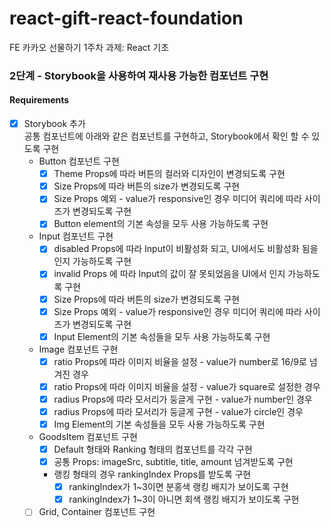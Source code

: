 # react-gift-react-foundation
FE 카카오 선물하기 1주차 과제: React 기초

### 2단계 - Storybook을 사용하여 재사용 가능한 컴포넌트 구현

#### Requirements
- [x] Storybook 추가<br>
공통 컴포넌트에 아래와 같은 컴포넌트를 구현하고, Storybook에서 확인 할 수 있도록 구현
  - Button 컴포넌트 구현
    - [x] Theme Props에 따라 버튼의 컬러와 디자인이 변경되도록 구현
    - [x] Size Props에 따라 버튼의 size가 변경되도록 구현
    - [x] Size Props 예외 - value가 responsive인 경우 미디어 쿼리에 따라 사이즈가 변경되도록 구현
    - [x] Button element의 기본 속성을 모두 사용 가능하도록 구현

  - Input 컴포넌트 구현
    - [x] disabled Props에 따라 Input이 비활성화 되고, UI에서도 비활성화 됨을 인지 가능하도록 구현
    - [x] invalid Props 에 따라 Input의 값이 잘 못되었음을 UI에서 인지 가능하도록 구현
    - [x] Size Props에 따라 버튼의 size가 변경되도록 구현
    - [x] Size Props 예외 - value가 responsive인 경우 미디어 쿼리에 따라 사이즈가 변경되도록 구현
    - [x] Input Element의 기본 속성들을 모두 사용 가능하도록 구현

  - Image 컴포넌트 구현
    - [x] ratio Props에 따라 이미지 비율을 설정 - value가 number로 16/9로 넘겨진 경우
    - [x] ratio Props에 따라 이미지 비율을 설정 - value가 square로 설정한 경우
    - [x] radius Props에 따라 모서리가 둥글게 구현 - value가 number인 경우
    - [x] radius Props에 따라 모서리가 둥글게 구현 - value가 circle인 경우
    - [x] Img Element의 기본 속성들을 모두 사용 가능하도록 구현

  - GoodsItem 컴포넌트 구현
    - [x] Default 형태와 Ranking 형태의 컴포넌트를 각각 구현
    - [x] 공통 Props: imageSrc, subtitle, title, amount 넘겨받도록 구현
    - 랭킹 형태의 경우 rankingIndex Props를 받도록 구현
      - [x] rankingIndex가 1~3이면 분홍색 랭킹 배지가 보이도록 구현
      - [x] rankingIndex가 1~3이 아니면 회색 랭킹 배지가 보이도록 구현

  - [ ] Grid, Container 컴포넌트 구현